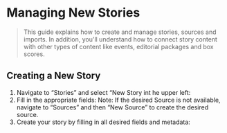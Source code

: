 # Managing New Stories
> This guide explains how to create and manage stories, sources and imports. In addition, you'll understand how to connect story content with other types of content like events, editorial packages and box scores.

## Creating a New Story
1. Navigate to “Stories” and select “New Story int he upper left:
2. Fill in the appropriate fields:
Note: If the desired Source is not available, navigate to “Sources” and then “New Source” to create the desired source.
3. Create your story by filling in all desired fields and metadata:
